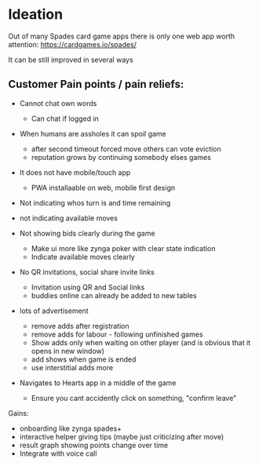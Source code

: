 # Ideation

Out of many Spades card game apps 
there is only one web app worth attention:
https://cardgames.io/spades/

It can be still improved in several ways

## Customer Pain points / pain reliefs:

- Cannot chat own words
  - Can chat if logged in
- When humans are assholes it can spoil game
  - after second timeout forced move others can vote eviction
  - reputation grows by continuing somebody elses games

- It does not have mobile/touch app
  - PWA installaable on web, mobile first design

- Not indicating whos turn is and time remaining
- not indicating available moves
- Not showing bids clearly during the game
  - Make ui more like zynga poker with clear state indication
   - Indicate available moves clearly

- No QR invitations, social share invite links
  - Invitation using QR and Social links
  - buddies online can already be added to new tables

- lots of advertisement
  - remove adds after registration
  - remove adds for labour - following unfinished games
  - Show adds only when waiting on other player
    (and is obvious that it opens in new window)
  - add shows when game is ended
  - use interstitial adds more

- Navigates to Hearts app in a middle of the game
  - Ensure you cant accidently click on something, "confirm leave" 

Gains:

- onboarding like zynga spades+
- interactive helper giving tips (maybe just criticizing after move)
- result graph showing points change over time
- Integrate with voice call


